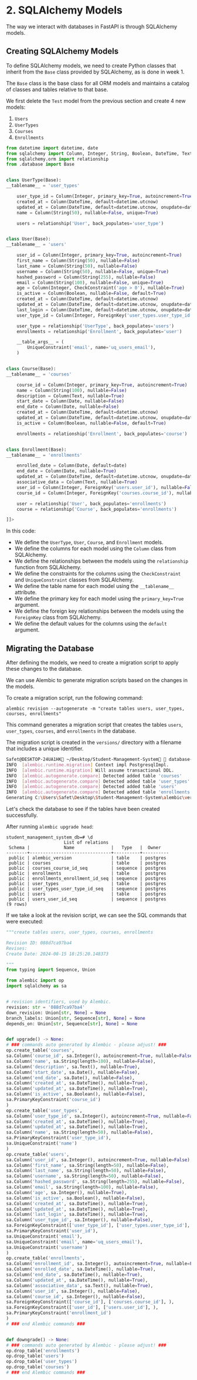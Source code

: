 # 2. SQLAlchemy Models

The way we interact with databases in FastAPI is through SQLAlchemy models.

## Creating SQLAlchemy Models

To define SQLAlchemy models, we need to create Python classes that inherit from the
`Base` class provided by SQLAlchemy, as is done in week 1.

The `Base` class is the base class for all ORM models and maintains a catalog of
classes and tables relative to that base.

We first delete the `Test` model from the previous section and create 4 new models:
1. `Users`
2. `UserTypes`
3. `Courses`
4. `Enrollments`

```python
from datetime import datetime, date
from sqlalchemy import Column, Integer, String, Boolean, DateTime, Text, Date, ForeignKey, CheckConstraint, UniqueConstraint
from sqlalchemy.orm import relationship
from .database import Base


class UserType(Base):
__tablename__ = 'user_types'

    user_type_id = Column(Integer, primary_key=True, autoincrement=True)
    created_at = Column(DateTime, default=datetime.utcnow)
    updated_at = Column(DateTime, default=datetime.utcnow, onupdate=datetime.utcnow)
    name = Column(String(50), nullable=False, unique=True)

    users = relationship('User', back_populates='user_type')


class User(Base):
__tablename__ = 'users'

    user_id = Column(Integer, primary_key=True, autoincrement=True)
    first_name = Column(String(50), nullable=False)
    last_name = Column(String(50), nullable=False)
    username = Column(String(50), nullable=False, unique=True)
    hashed_password = Column(String(255), nullable=False)
    email = Column(String(100), nullable=False, unique=True)
    age = Column(Integer, CheckConstraint('age > 0'), nullable=True)
    is_active = Column(Boolean, nullable=False, default=True)
    created_at = Column(DateTime, default=datetime.utcnow)
    updated_at = Column(DateTime, default=datetime.utcnow, onupdate=datetime.utcnow)
    last_login = Column(DateTime, default=datetime.utcnow, onupdate=datetime.utcnow)
    user_type_id = Column(Integer, ForeignKey('user_types.user_type_id'), nullable=False)

    user_type = relationship('UserType', back_populates='users')
    enrollments = relationship('Enrollment', back_populates='user')

    __table_args__ = (
        UniqueConstraint('email', name='uq_users_email'),
    )


class Course(Base):
__tablename__ = 'courses'

    course_id = Column(Integer, primary_key=True, autoincrement=True)
    name = Column(String(100), nullable=False)
    description = Column(Text, nullable=True)
    start_date = Column(Date, nullable=False)
    end_date = Column(Date, nullable=False)
    created_at = Column(DateTime, default=datetime.utcnow)
    updated_at = Column(DateTime, default=datetime.utcnow, onupdate=datetime.utcnow)
    is_active = Column(Boolean, nullable=False, default=True)

    enrollments = relationship('Enrollment', back_populates='course')


class Enrollment(Base):
__tablename__ = 'enrollments'

    enrolled_date = Column(Date, default=date)
    end_date = Column(Date, nullable=True)
    updated_at = Column(DateTime, default=datetime.utcnow, onupdate=datetime.utcnow)
    associative_data = Column(Text, nullable=True)
    user_id = Column(Integer, ForeignKey('users.user_id'), nullable=False, primary_key=True)
    course_id = Column(Integer, ForeignKey('courses.course_id'), nullable=False, primary_key=True)

    user = relationship('User', back_populates='enrollments')
    course = relationship('Course', back_populates='enrollments')

]]>

```

In this code:
- We define the `UserType`, `User`, `Course`, and `Enrollment` models.
- We define the columns for each model using the `Column` class from SQLAlchemy.
- We define the relationships between the models using the `relationship` function from SQLAlchemy.
- We define the constraints for the columns using the `CheckConstraint` and `UniqueConstraint` classes from SQLAlchemy.
- We define the table name for each model using the `__tablename__` attribute.
- We define the primary key for each model using the `primary_key=True` argument.
- We define the foreign key relationships between the models using the `ForeignKey` class from SQLAlchemy.
- We define the default values for the columns using the `default` argument.

## Migrating the Database

After defining the models, we need to create a migration script to apply these changes to the database.

We can use Alembic to generate migration scripts based on the changes in the models.

To create a migration script, run the following command:

```shell
alembic revision --autogenerate -m "create tables users, user_types, courses, enrollments"
```

This command generates a migration script that creates the tables `users`, `user_types`, `courses`, and `enrollments` in the database.

The migration script is created in the `versions/` directory with a filename that includes a unique identifier.

```Bash
Safet@DESKTOP-24UA1HK ~/Desktop/Student-Management-System  database-setup alembic revision --autogenerate -m "create tables users, user_types, courses, enrollments"
INFO  [alembic.runtime.migration] Context impl PostgresqlImpl.
INFO  [alembic.runtime.migration] Will assume transactional DDL.
INFO  [alembic.autogenerate.compare] Detected added table 'courses'
INFO  [alembic.autogenerate.compare] Detected added table 'user_types'
INFO  [alembic.autogenerate.compare] Detected added table 'users'
INFO  [alembic.autogenerate.compare] Detected added table 'enrollments'
Generating C:\Users\Safet\Desktop\Student-Management-System\alembic\versions\1c2b6b152893_create_tables_users_user_types_courses_.py ...  done
```

Let's check the database to see if the tables have been created successfully.

After running `alembic upgrade head`:

```shell
student_management_system_db=# \d
                      List of relations
 Schema |             Name              |   Type   |  Owner
--------+-------------------------------+----------+----------
 public | alembic_version               | table    | postgres
 public | courses                       | table    | postgres
 public | courses_course_id_seq         | sequence | postgres
 public | enrollments                   | table    | postgres
 public | enrollments_enrollment_id_seq | sequence | postgres
 public | user_types                    | table    | postgres
 public | user_types_user_type_id_seq   | sequence | postgres
 public | users                         | table    | postgres
 public | users_user_id_seq             | sequence | postgres
(9 rows)
```

If we take a look at the revision script, we can see the SQL commands that were executed:

```python
"""create tables users, user_types, courses, enrollments

Revision ID: 088d7ca97ba4
Revises:
Create Date: 2024-08-15 18:25:20.148373

"""
from typing import Sequence, Union

from alembic import op
import sqlalchemy as sa


# revision identifiers, used by Alembic.
revision: str = '088d7ca97ba4'
down_revision: Union[str, None] = None
branch_labels: Union[str, Sequence[str], None] = None
depends_on: Union[str, Sequence[str], None] = None


def upgrade() -> None:
# ### commands auto generated by Alembic - please adjust! ###
op.create_table('courses',
sa.Column('course_id', sa.Integer(), autoincrement=True, nullable=False),
sa.Column('name', sa.String(length=100), nullable=False),
sa.Column('description', sa.Text(), nullable=True),
sa.Column('start_date', sa.Date(), nullable=False),
sa.Column('end_date', sa.Date(), nullable=False),
sa.Column('created_at', sa.DateTime(), nullable=True),
sa.Column('updated_at', sa.DateTime(), nullable=True),
sa.Column('is_active', sa.Boolean(), nullable=False),
sa.PrimaryKeyConstraint('course_id')
)
op.create_table('user_types',
sa.Column('user_type_id', sa.Integer(), autoincrement=True, nullable=False),
sa.Column('created_at', sa.DateTime(), nullable=True),
sa.Column('updated_at', sa.DateTime(), nullable=True),
sa.Column('name', sa.String(length=50), nullable=False),
sa.PrimaryKeyConstraint('user_type_id'),
sa.UniqueConstraint('name')
)
op.create_table('users',
sa.Column('user_id', sa.Integer(), autoincrement=True, nullable=False),
sa.Column('first_name', sa.String(length=50), nullable=False),
sa.Column('last_name', sa.String(length=50), nullable=False),
sa.Column('username', sa.String(length=50), nullable=False),
sa.Column('hashed_password', sa.String(length=255), nullable=False),
sa.Column('email', sa.String(length=100), nullable=False),
sa.Column('age', sa.Integer(), nullable=True),
sa.Column('is_active', sa.Boolean(), nullable=False),
sa.Column('created_at', sa.DateTime(), nullable=True),
sa.Column('updated_at', sa.DateTime(), nullable=True),
sa.Column('last_login', sa.DateTime(), nullable=True),
sa.Column('user_type_id', sa.Integer(), nullable=False),
sa.ForeignKeyConstraint(['user_type_id'], ['user_types.user_type_id'], ),
sa.PrimaryKeyConstraint('user_id'),
sa.UniqueConstraint('email'),
sa.UniqueConstraint('email', name='uq_users_email'),
sa.UniqueConstraint('username')
)
op.create_table('enrollments',
sa.Column('enrollment_id', sa.Integer(), autoincrement=True, nullable=False),
sa.Column('enrolled_date', sa.DateTime(), nullable=True),
sa.Column('end_date', sa.DateTime(), nullable=True),
sa.Column('updated_at', sa.DateTime(), nullable=True),
sa.Column('associative_data', sa.Text(), nullable=True),
sa.Column('user_id', sa.Integer(), nullable=False),
sa.Column('course_id', sa.Integer(), nullable=False),
sa.ForeignKeyConstraint(['course_id'], ['courses.course_id'], ),
sa.ForeignKeyConstraint(['user_id'], ['users.user_id'], ),
sa.PrimaryKeyConstraint('enrollment_id')
)
# ### end Alembic commands ###


def downgrade() -> None:
# ### commands auto generated by Alembic - please adjust! ###
op.drop_table('enrollments')
op.drop_table('users')
op.drop_table('user_types')
op.drop_table('courses')
# ### end Alembic commands ###
```
